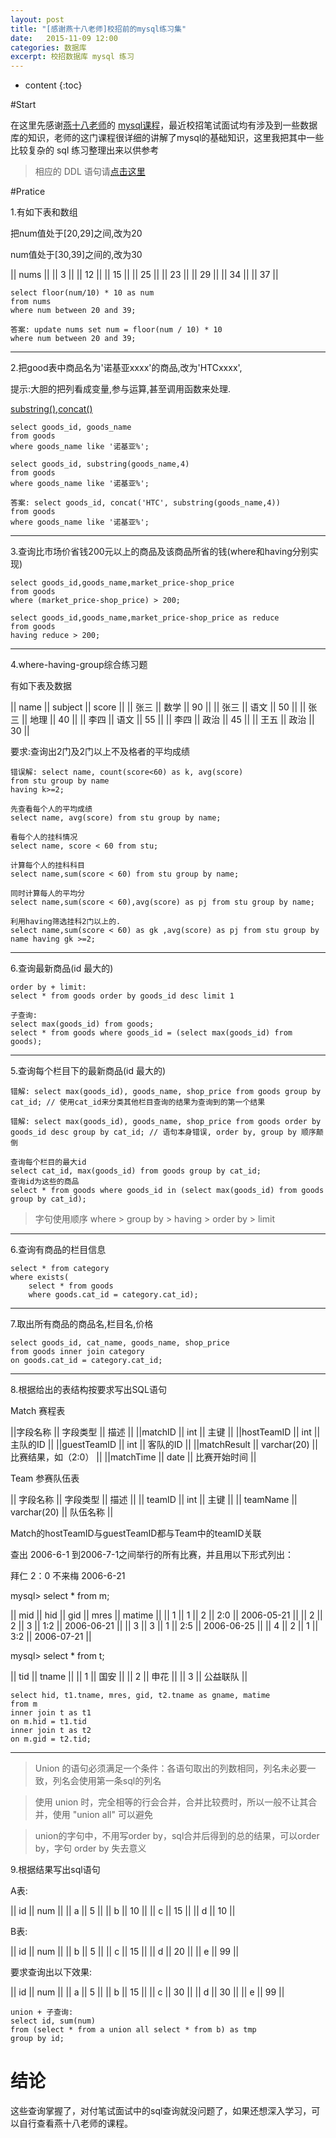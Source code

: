 ```yaml
---
layout: post
title: "[感谢燕十八老师]校招前的mysql练习集"
date:   2015-11-09 12:00
categories: 数据库
excerpt: 校招数据库 mysql 练习
---
```


* content
{:toc}

#Start

在这里先感谢[燕十八老师](http://weibo.com/yshiba)的 [mysql课程](http://www.zixue.it/phpvideo)，最近校招笔试面试均有涉及到一些数据库的知识，老师的这门课程很详细的讲解了mysql的基础知识，这里我把其中一些比较复杂的 sql 练习整理出来以供参考

> 相应的 DDL 语句请[点击这里](https://github.com/EasierShare/ShareDocument/blob/master/pratice.sql)

#Pratice

1.有如下表和数组

把num值处于[20,29]之间,改为20

num值处于[30,39]之间的,改为30

|| nums ||
||  3   ||
||  12  ||
||  15  ||
||  25  ||
||  23  ||
||  29  ||
||  34  ||
||  37  ||

    select floor(num/10) * 10 as num
    from nums
    where num between 20 and 39;

    答案: update nums set num = floor(num / 10) * 10
    where num between 20 and 39;

---

2.把good表中商品名为'诺基亚xxxx'的商品,改为'HTCxxxx',

提示:大胆的把列看成变量,参与运算,甚至调用函数来处理.

[substring()](http://dev.mysql.com/doc/refman/5.7/en/string-functions.html#function_substring),[concat()](http://dev.mysql.com/doc/refman/5.7/en/charset-repertoire.html)

    select goods_id, goods_name
    from goods
    where goods_name like '诺基亚%';

    select goods_id, substring(goods_name,4)
    from goods
    where goods_name like '诺基亚%';

    答案: select goods_id, concat('HTC', substring(goods_name,4))
    from goods
    where goods_name like '诺基亚%';

---

3.查询比市场价省钱200元以上的商品及该商品所省的钱(where和having分别实现)

    select goods_id,goods_name,market_price-shop_price
    from goods
    where (market_price-shop_price) > 200;

    select goods_id,goods_name,market_price-shop_price as reduce
    from goods
    having reduce > 200;

---

4.where-having-group综合练习题

有如下表及数据

|| name || subject || score ||
|| 张三 || 数学 || 90 ||
|| 张三 || 语文 || 50 ||
|| 张三 || 地理 || 40 ||
|| 李四 || 语文 || 55 ||
|| 李四 || 政治 || 45 ||
|| 王五 || 政治 || 30 ||

要求:查询出2门及2门以上不及格者的平均成绩

    错误解: select name, count(score<60) as k, avg(score)
    from stu group by name
    having k>=2;

    先查看每个人的平均成绩
    select name, avg(score) from stu group by name;

    看每个人的挂科情况
    select name, score < 60 from stu;

    计算每个人的挂科科目
    select name,sum(score < 60) from stu group by name;

    同时计算每人的平均分
    select name,sum(score < 60),avg(score) as pj from stu group by name;

    利用having筛选挂科2门以上的.
    select name,sum(score < 60) as gk ,avg(score) as pj from stu group by name having gk >=2;

---

6.查询最新商品(id 最大的)

    order by + limit:
    select * from goods order by goods_id desc limit 1

    子查询:
    select max(goods_id) from goods;
    select * from goods where goods_id = (select max(goods_id) from goods);

---

5.查询每个栏目下的最新商品(id 最大的)

    错解: select max(goods_id), goods_name, shop_price from goods group by cat_id; // 使用cat_id来分类其他栏目查询的结果为查询到的第一个结果

    错解: select max(goods_id), goods_name, shop_price from goods order by goods_id desc group by cat_id; // 语句本身错误, order by, group by 顺序颠倒

    查询每个栏目的最大id
    select cat_id, max(goods_id) from goods group by cat_id;
    查询id为这些的商品
    select * from goods where goods_id in (select max(goods_id) from goods group by cat_id);

> 字句使用顺序 where > group by > having > order by > limit

---

6.查询有商品的栏目信息

    select * from category
    where exists(
        select * from goods
        where goods.cat_id = category.cat_id);

---

7.取出所有商品的商品名,栏目名,价格

    select goods_id, cat_name, goods_name, shop_price
    from goods inner join category
    on goods.cat_id = category.cat_id;

---

8.根据给出的表结构按要求写出SQL语句

Match 赛程表

||字段名称    || 字段类型    || 描述 ||
||matchID     || int         || 主键 ||
||hostTeamID  || int         || 主队的ID ||
||guestTeamID || int         || 客队的ID ||
||matchResult || varchar(20) || 比赛结果，如（2:0） ||
||matchTime   || date        || 比赛开始时间 ||

Team 参赛队伍表

|| 字段名称  ||  字段类型    || 描述 ||
|| teamID    ||  int         || 主键 ||
|| teamName  ||  varchar(20) || 队伍名称 ||

Match的hostTeamID与guestTeamID都与Team中的teamID关联

查出 2006-6-1 到2006-7-1之间举行的所有比赛，并且用以下形式列出：

拜仁  2：0 不来梅 2006-6-21

mysql> select * from m;

|| mid || hid  || gid  || mres || matime     ||
||   1 ||    1 ||    2 || 2:0  || 2006-05-21 ||
||   2 ||    2 ||    3 || 1:2  || 2006-06-21 ||
||   3 ||    3 ||    1 || 2:5  || 2006-06-25 ||
||   4 ||    2 ||    1 || 3:2  || 2006-07-21 ||

mysql> select * from t;

|| tid  || tname    ||
||    1 || 国安     ||
||    2 || 申花     ||
||    3 || 公益联队 ||

    select hid, t1.tname, mres, gid, t2.tname as gname, matime
    from m
    inner join t as t1
    on m.hid = t1.tid
    inner join t as t2
    on m.gid = t2.tid;

---

> Union 的语句必须满足一个条件：各语句取出的列数相同，列名未必要一致，列名会使用第一条sql的列名

> 使用 union 时，完全相等的行会合并，合并比较费时，所以一般不让其合并，使用 "union all" 可以避免

> union的字句中，不用写order by，sql合并后得到的总的结果，可以order by，字句 order by 失去意义

9.根据结果写出sql语句

A表:

|| id   || num  ||
|| a    ||    5 ||
|| b    ||   10 ||
|| c    ||   15 ||
|| d    ||   10 ||

B表:

|| id   || num  ||
|| b    ||    5 ||
|| c    ||   15 ||
|| d    ||   20 ||
|| e    ||   99 ||

要求查询出以下效果:

|| id   ||    num   ||
|| a    ||        5 ||
|| b    ||       15 ||
|| c    ||       30 ||
|| d    ||       30 ||
|| e    ||       99 ||

    union + 子查询:
    select id, sum(num)
    from (select * from a union all select * from b) as tmp
    group by id;

# 结论

这些查询掌握了，对付笔试面试中的sql查询就没问题了，如果还想深入学习，可以自行查看燕十八老师的课程。
